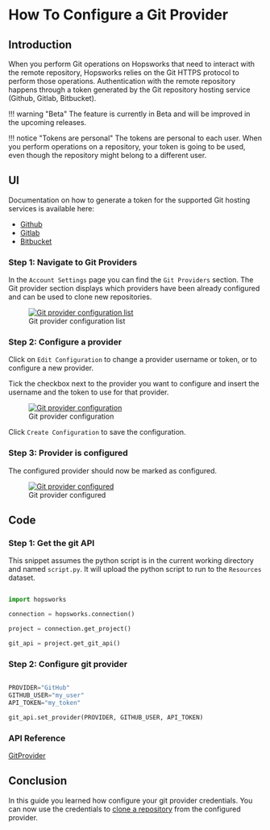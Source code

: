 # How To Configure a Git Provider

## Introduction

When you perform Git operations on Hopsworks that need to interact with the remote repository, Hopsworks relies on the Git HTTPS protocol to perform those operations. Authentication with the remote repository happens through a token generated by the Git repository hosting service (Github, Gitlab, Bitbucket).

!!! warning "Beta"
    The feature is currently in Beta and will be improved in the upcoming releases.

!!! notice "Tokens are personal"
    The tokens are personal to each user. When you perform operations on a repository, your token is going to be used, even though the repository might belong to a different user.

## UI

Documentation on how to generate a token for the supported Git hosting services is available here:

- [Github](https://docs.github.com/en/authentication/keeping-your-account-and-data-secure/creating-a-personal-access-token)
- [Gitlab](https://docs.gitlab.com/ee/user/profile/personal_access_tokens.html)
- [Bitbucket](https://confluence.atlassian.com/bitbucketserver/http-access-tokens-939515499.html)

### Step 1: Navigate to Git Providers

In the `Account Settings` page you can find the `Git Providers` section. The Git provider section displays which providers have been already configured and can be used to clone new repositories.

<p align="center">
  <figure>
    <a  href="../../../../assets/images/guides/git/git_provider_not_configured.png">
      <img src="../../../../assets/images/guides/git/git_provider_not_configured.png" alt="Git provider configuration list">
    </a>
    <figcaption>Git provider configuration list</figcaption>
  </figure>
</p>

### Step 2: Configure a provider

Click on `Edit Configuration` to change a provider username or token, or to configure a new provider.

Tick the checkbox next to the provider you want to configure and insert the username and the token to use for that provider.

<p align="center">
  <figure>
    <a  href="../../../../assets/images/guides/git/configure_git_provider.png">
      <img src="../../../../assets/images/guides/git/configure_git_provider.png" alt="Git provider configuration">
    </a>
    <figcaption>Git provider configuration</figcaption>
  </figure>
</p>

Click `Create Configuration` to save the configuration.

### Step 3: Provider is configured

The configured provider should now be marked as configured.

<p align="center">
  <figure>
    <a  href="../../../../assets/images/guides/git/git_provider_configured.png">
      <img src="../../../../assets/images/guides/git/git_provider_configured.png" alt="Git provider configured">
    </a>
    <figcaption>Git provider configured</figcaption>
  </figure>
</p>

## Code

### Step 1: Get the git API

This snippet assumes the python script is in the current working directory and named `script.py`. It will upload the python script to run to the `Resources` dataset.

```python

import hopsworks

connection = hopsworks.connection()

project = connection.get_project()

git_api = project.get_git_api()

```

### Step 2: Configure git provider

```python

PROVIDER="GitHub"
GITHUB_USER="my_user"
API_TOKEN="my_token"

git_api.set_provider(PROVIDER, GITHUB_USER, API_TOKEN)

```

### API Reference

[GitProvider](https://docs.hopsworks.ai/hopsworks-api/dev/generated/api/git_provider/)

## Conclusion

In this guide you learned how configure your git provider credentials. You can now use the credentials to [clone a repository](clone_repo.md) from the configured provider.